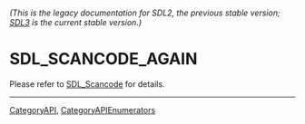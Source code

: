 ###### (This is the legacy documentation for SDL2, the previous stable version; [SDL3](https://wiki.libsdl.org/SDL3/) is the current stable version.)
# SDL_SCANCODE_AGAIN

Please refer to [SDL_Scancode](SDL_Scancode) for details.

----
[CategoryAPI](CategoryAPI), [CategoryAPIEnumerators](CategoryAPIEnumerators)

